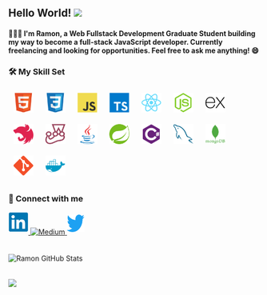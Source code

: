 ## Hello World!  <img src="https://github.com/sciencepal/sciencepal/blob/master/assets/Hi.gif" width="29px">

#### 👨🏻‍💻 I'm Ramon, a Web Fullstack Development Graduate Student building my way to become a full-stack JavaScript developer. Currently freelancing and looking for opportunities. Feel free to ask me anything! 😄

### 🛠 My Skill Set  
  
<div align="left">  

<img style="margin: 10px" src="https://github.com/devicons/devicon/blob/master/icons/html5/html5-original.svg" alt="HTML5" height="40" />
<img style="margin: 10px" src="https://github.com/devicons/devicon/blob/master/icons/css3/css3-original.svg" alt="CSS3" height="40" />
<img style="margin: 10px" src="https://github.com/devicons/devicon/blob/master/icons/javascript/javascript-original.svg" alt="JavaScript" height="40" />
<img style="margin: 10px" src="https://github.com/devicons/devicon/blob/master/icons/typescript/typescript-original.svg" alt="TypeScript" height="40" />
<img style="margin: 10px" src="https://github.com/devicons/devicon/blob/master/icons/react/react-original.svg" alt="React" height="40" />
<img style="margin: 10px" src="https://github.com/devicons/devicon/blob/master/icons/nodejs/nodejs-original.svg" alt="Node.js" height="40" />
<img style="margin: 10px" src="https://github.com/devicons/devicon/blob/master/icons/express/express-original.svg" alt="Express.js" height="40" />
<img style="margin: 10px" src="https://github.com/devicons/devicon/blob/master/icons/nestjs/nestjs-plain.svg" alt="Nest.js" height="40" />
<img style="margin: 10px" src="https://github.com/devicons/devicon/blob/master/icons/jest/jest-plain.svg" alt="Jest" height="40" />
<img style="margin: 10px" src="https://github.com/devicons/devicon/blob/master/icons/java/java-original.svg" alt="Java" height="40" />
<img style="margin: 10px" src="https://github.com/devicons/devicon/blob/master/icons/spring/spring-original.svg" alt="Spring" height="40" />
<img style="margin: 10px" src="https://github.com/devicons/devicon/blob/master/icons/csharp/csharp-plain.svg" alt="CSharp" height="40" />
<img style="margin: 10px" src="https://github.com/devicons/devicon/blob/master/icons/mysql/mysql-original.svg" alt="MySQL" height="40" />
<img style="margin: 10px" src="https://github.com/devicons/devicon/blob/master/icons/mongodb/mongodb-plain-wordmark.svg" alt="MongoDB" height="40" />
<img style="margin: 10px" src="https://github.com/devicons/devicon/blob/master/icons/git/git-plain.svg" alt="Git" height="40" />
<img style="margin: 10px" src="https://github.com/devicons/devicon/blob/master/icons/docker/docker-plain.svg" alt="Docker" height="40" />
</div>

### 🤝 Connect with me  
<div align="left">

<a href="https://linkedin.com/in/ramoncrescenti" target="_blank">
<img src=https://github.com/devicons/devicon/blob/master/icons/linkedin/linkedin-original.svg alt=Linkedin style="margin-bottom: 5px;" height="40" />
</a>
<a href="https://medium.com/@ramoncrescenti" target="_blank">
<img src=https://upload.wikimedia.org/wikipedia/commons/thumb/e/ec/Medium_logo_Monogram.svg/1200px-Medium_logo_Monogram.svg.png alt=Medium style ="margin-bottom: 5px;" height="40" />
</a>
<a href="https://twitter.com/ramoncrescenti" target="_blank">
<img src=https://github.com/devicons/devicon/blob/master/icons/twitter/twitter-original.svg alt=Twitter style="margin-bottom: 5px;" height="35" />
</a>
</div>

<br/>

![Ramon GitHub Stats](https://github-readme-stats.vercel.app/api?username=ramoncrescenti&show_icons=true&theme=dracula)

<!--

<br />

<img src="https://github-readme-stats.vercel.app/api/top-langs/?username=ramoncrescenti&layout=compact" style="max-width:100%;">

-->
<br/>

<div align="left">
<img src="https://komarev.com/ghpvc/?username=ramoncrescenti&&style=flat-square" align="center" />

<!--
**ramoncrescenti/ramoncrescenti** is a ✨ _special_ ✨ repository because its `README.md` (this file) appears on your GitHub profile.

Here are some ideas to get you started:

- 🔭 I’m currently working on ...
- 🌱 I’m currently learning ...
- 👯 I’m looking to collaborate on ...
- 🤔 I’m looking for help with ...
- 💬 Ask me about ...
- 📫 How to reach me: ...
- 😄 Pronouns: ...
- ⚡ Fun fact: ...
-->
